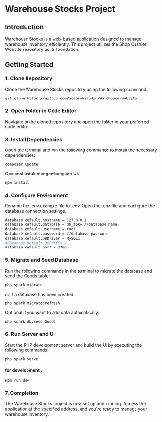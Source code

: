 
# Warehouse Stocks Project

## Introduction
Warehouse Stocks is a web-based application designed to manage warehouse inventory efficiently. This project utilizes the Shop Cashier Website repository as its foundation.

## Getting Started

### 1. Clone Repository
Clone the Warehouse Stocks repository using the following command:
```bash
git clone https://github.com/asepsobarudin/Warehouse-website
```

### 2. Open Folder in Code Editor
Navigate to the cloned repository and open the folder in your preferred code editor.

### 3. Install Dependencies
Open the terminal and run the following commands to install the necessary dependencies:
```bash 
composer update 
```
Opsional untuk mengembangkan UI:
``` bash
npm install
```

### 4. Configure Environment
Rename the .env.example file to .env. Open the .env file and configure the database connection settings.
``` bash
database.default.hostname = 127.0.0.1
database.default.database = db_toko //database name
database.default.username = root
database.default.password = //database password
database.default.DBDriver = MySQLi
#database.default.DBPrefix =
database.default.port = 3306
```

### 5. Migrate and Seed Database
Run the following commands in the terminal to migrate the database and seed the Goods table:
```bash
php spark migrate
```
or if a database has been created:
```bash
php spark migrate:refresh
```

Optional if you want to add data automatically:
```bash
php spark db:seed Goods
```

### 6. Run Server and UI
Start the PHP development server and build the UI by executing the following commands:
```bash 
php spark serve
```
#### for development :
```bash 
npm run dev
```

### 7. Completion
The Warehouse Stocks project is now set up and running. Access the application at the specified address, and you're ready to manage your warehouse inventory.
